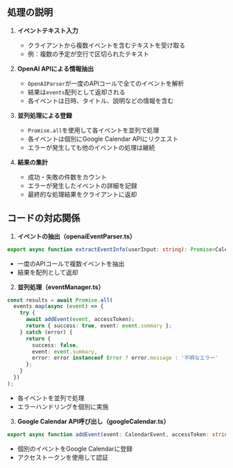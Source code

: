 
## 処理の説明

1. **イベントテキスト入力**
   - クライアントから複数イベントを含むテキストを受け取る
   - 例：複数の予定が空行で区切られたテキスト

2. **OpenAI APIによる情報抽出**
   - `OpenAIParser`が一度のAPIコールで全てのイベントを解析
   - 結果は`events`配列として返却される
   - 各イベントは日時、タイトル、説明などの情報を含む

3. **並列処理による登録**
   - `Promise.all`を使用して各イベントを並列で処理
   - 各イベントは個別にGoogle Calendar APIにリクエスト
   - エラーが発生しても他のイベントの処理は継続

4. **結果の集計**
   - 成功・失敗の件数をカウント
   - エラーが発生したイベントの詳細を記録
   - 最終的な処理結果をクライアントに返却

## コードの対応関係

1. **イベントの抽出（openaiEventParser.ts）**
```typescript
export async function extractEventInfo(userInput: string): Promise<CalendarEvent[]>
```
- 一度のAPIコールで複数イベントを抽出
- 結果を配列として返却

2. **並列処理（eventManager.ts）**
```typescript
const results = await Promise.all(
  events.map(async (event) => {
    try {
      await addEvent(event, accessToken);
      return { success: true, event: event.summary };
    } catch (error) {
      return {
        success: false,
        event: event.summary,
        error: error instanceof Error ? error.message : '不明なエラー'
      };
    }
  })
);
```
- 各イベントを並列で処理
- エラーハンドリングを個別に実施

3. **Google Calendar API呼び出し（googleCalendar.ts）**
```typescript
export async function addEvent(event: CalendarEvent, accessToken: string)
```
- 個別のイベントをGoogle Calendarに登録
- アクセストークンを使用して認証 